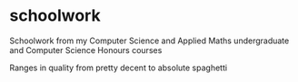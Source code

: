 # schoolwork
Schoolwork from my Computer Science and Applied Maths undergraduate and Computer Science Honours courses

Ranges in quality from pretty decent to absolute spaghetti
